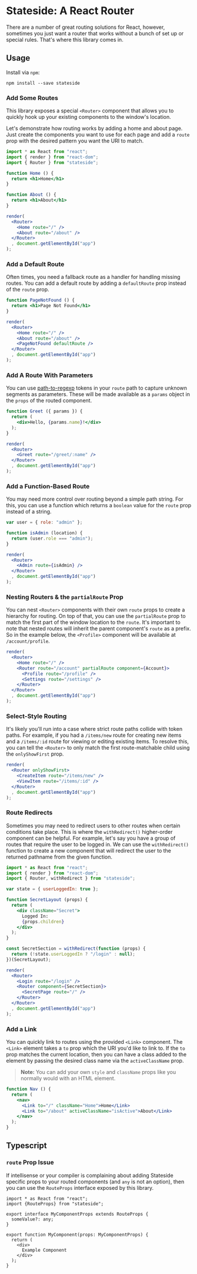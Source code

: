 # Stateside: A React Router

There are a number of great routing solutions for React, however, sometimes you just want a router that works without a bunch of set up or special rules.  That's where this library comes in.

## Usage

Install via `npm`:

```shell
npm install --save stateside
```

### Add Some Routes

This library exposes a special `<Router>` component that allows you to quickly hook up your existing components to the window's location.

Let's demonstrate how routing works by adding a home and about page.  Just create the components you want to use for each page and add a `route` prop with the desired pattern you want the URI to match.

```jsx
import * as React from "react";
import { render } from "react-dom";
import { Router } from "stateside";

function Home () {
  return <h1>Home</h1>
}

function About () {
  return <h1>About</h1>
}

render(
  <Router>
    <Home route="/" />
    <About route="/about" />
  </Router>
  , document.getElementById("app")
);
```

### Add a Default Route

Often times, you need a fallback route as a handler for handling missing routes.  You can add a default route by adding a `defaultRoute` prop instead of the `route` prop.

```jsx
function PageNotFound () {
  return <h1>Page Not Found</h1>
}

render(
  <Router>
    <Home route="/" />
    <About route="/about" />
    <PageNotFound defaultRoute />
  </Router>
  , document.getElementById("app")
);
```

### Add A Route With Parameters

You can use [path-to-regexp](https://npmjs.com/package/path-to-regexp) tokens in your `route` path to capture unknown segments as parameters.  These will be made available as a `params` object in the `props` of the routed component.

```jsx
function Greet ({ params }) {
  return (
    <div>Hello, {params.name}!</div>
  );
}

render(
  <Router>
    <Greet route="/greet/:name" />
  </Router>
  , document.getElementById("app")
);
```

### Add a Function-Based Route

You may need more control over routing beyond a simple path string.  For this, you can use a function which returns a `boolean` value for the `route` prop instead of a string.

```jsx
var user = { role: "admin" };

function isAdmin (location) {
  return (user.role === "admin");
}

render(
  <Router>
    <Admin route={isAdmin} />
  </Router>
  , document.getElementById("app")
);
```

### Nesting Routers & the `partialRoute` Prop

You can nest `<Router>` components with their own `route` props to create a hierarchy for routing.  On top of that, you can use the `partialRoute` prop to match the first part of the window location to the `route`.  It's important to note that nested routes will inherit the parent component's `route` as a prefix.  So in the example below, the `<Profile>` component will be available at `/account/profile`.

```jsx
render(
  <Router>
    <Home route="/" />
    <Router route="/account" partialRoute component={Account}>
      <Profile route="/profile" />
      <Settings route="/settings" />
    </Router>
  </Router>
  , document.getElementById("app")
);
```

### Select-Style Routing

It's likely you'll run into a case where strict route paths collide with token paths.  For example, if you had a `/items/new` route for creating new items and a `/items/:id` route for viewing or editing existing items.  To resolve this, you can tell the `<Router>` to only match the first route-matchable child using the `onlyShowFirst` prop.

```jsx
render(
  <Router onlyShowFirst>
    <CreateItem route="/items/new" />
    <ViewItem route="/items/:id" />
  </Router>
  , document.getElementById("app")
);
```

### Route Redirects

Sometimes you may need to redirect users to other routes when certain conditions take place.  This is where the `withRedirect()` higher-order component can be helpful.  For example, let's say you have a group of routes that require the user to be logged in. We can use the `withRedirect()` function to create a new component that will redirect the user to the returned pathname from the given function.

```jsx
import * as React from "react";
import { render } from "react-dom";
import { Router, withRedirect } from "stateside";

var state = { userLoggedIn: true };

function SecretLayout (props) {
  return (
    <div className="Secret">
      Logged In:
      {props.children}
    </div>
  );
}

const SecretSection = withRedirect(function (props) {
  return (!state.userLoggedIn ? "/login" : null);
})(SecretLayout);

render(
  <Router>
    <Login route="/login" />
    <Router component={SecretSection}>
      <SecretPage route="/" />
    </Router>
  </Router>
  , document.getElementById("app")
);
```

### Add a Link

You can quickly link to routes using the provided `<Link>` component.  The `<Link>` element takes a `to` prop which the URI you'd like to link to.  If the `to` prop matches the current location, then you can have a class added to the element by passing the desired class name via the `activeClassName` prop.

> **Note:** You can add your own `style` and `className` props like you normally would with an HTML element.

```jsx
function Nav () {
  return (
    <nav>
      <Link to="/" className="Home">Home</Link>
      <Link to="/about" activeClassName="isActive">About</Link>
    </nav>
  );
}
```

## Typescript

### `route` Prop Issue

If intellisense or your compiler is complaining about adding Stateside specific props to your routed components (and `any` is not an option), then you can use the `RouteProps` interface exposed by this library.

```tsx
import * as React from "react";
import {RouteProps} from "stateside";

export interface MyComponentProps extends RouteProps {
  someValue?: any;
}

export function MyComponent(props: MyComponentProps) {
  return (
    <div>
      Example Component
    </div>
  );
}
```